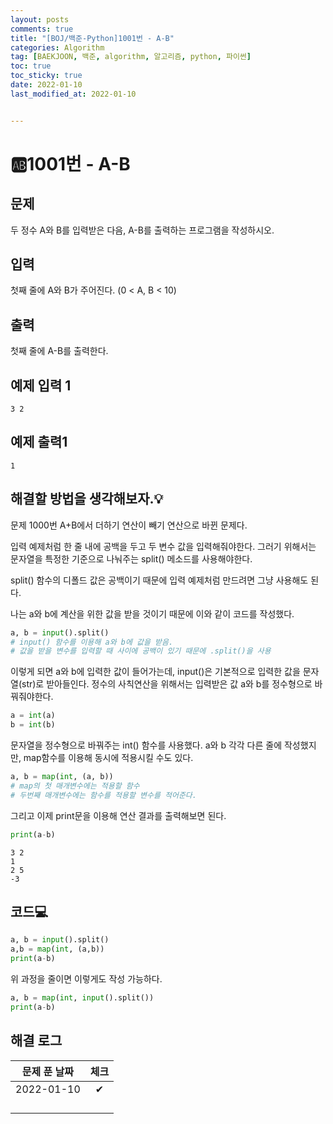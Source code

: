 ```yaml
---
layout: posts
comments: true
title: "[BOJ/백준-Python]1001번 - A-B"
categories: Algorithm
tag: [BAEKJOON, 백준, algorithm, 알고리즘, python, 파이썬]
toc: true
toc_sticky: true
date: 2022-01-10
last_modified_at: 2022-01-10


---
```




# 🆎1001번 - A-B



## 문제

두 정수 A와 B를 입력받은 다음, A-B를 출력하는 프로그램을 작성하시오.



## 입력

첫째 줄에 A와 B가 주어진다. (0 < A, B < 10)



## 출력

첫째 줄에 A-B를 출력한다.



## 예제 입력 1 

```
3 2
```



## 예제 출력1

```
1
```



##  해결할 방법을 생각해보자.💡

문제 1000번 A+B에서 더하기 연산이 빼기 연산으로 바뀐 문제다.

입력 예제처럼 한 줄 내에 공백을 두고 두 변수 값을 입력해줘야한다. 그러기 위해서는 문자열을 특정한 기준으로 나눠주는 split() 메소드를 사용해야한다.

split() 함수의 디폴드 값은 공백이기 때문에 입력 예제처럼 만드려면 그냥 사용해도 된다.

나는 a와 b에 계산을 위한 값을 받을 것이기 때문에 이와 같이 코드를 작성했다.

```python
a, b = input().split()
# input() 함수를 이용해 a와 b에 값을 받음.
# 값을 받을 변수를 입력할 때 사이에 공백이 있기 때문에 .split()을 사용
```

이렇게 되면 a와 b에 입력한 값이 들어가는데, input()은 기본적으로 입력한 값을 문자열(str)로 받아들인다. 정수의 사칙연산을 위해서는 입력받은 값 a와 b를 정수형으로 바꿔줘야한다.

```python
a = int(a)
b = int(b)
```

문자열을 정수형으로 바꿔주는 int() 함수를 사용했다. a와 b 각각 다른 줄에 작성했지만, map함수를 이용해 동시에 적용시킬 수도 있다.

```python
a, b = map(int, (a, b))
# map의 첫 매개변수에는 적용할 함수
# 두번째 매개변수에는 함수를 적용할 변수를 적어준다.
```

그리고 이제 print문을 이용해 연산 결과를 출력해보면 된다.

```python
print(a-b)
```

```
3 2 
1
2 5
-3
```



## 코드💻

```python
a, b = input().split()
a,b = map(int, (a,b))
print(a-b)
```

위 과정을 줄이면 이렇게도 작성 가능하다.

```python
a, b = map(int, input().split())
print(a-b)
```











## 해결 로그 

| 문제 푼 날짜 | 체크 |
| :----------: | :--: |
|  2022-01-10  |  ✔   |
|              |      |
|              |      |
|              |      |
|              |      |



